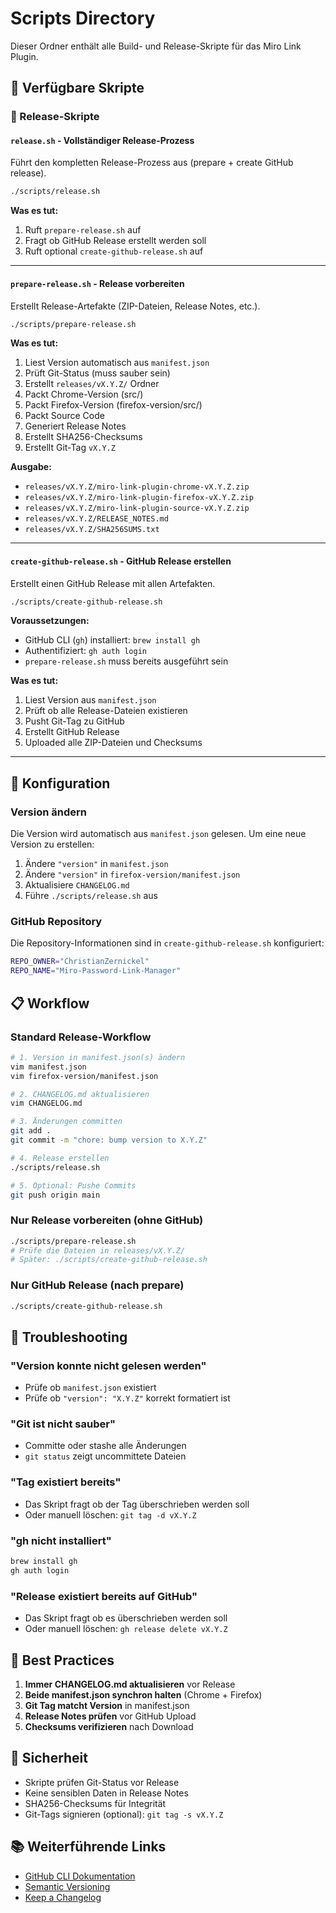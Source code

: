 # Scripts Directory

Dieser Ordner enthält alle Build- und Release-Skripte für das Miro Link Plugin.

## 📜 Verfügbare Skripte

### 🚀 Release-Skripte

#### `release.sh` - Vollständiger Release-Prozess
Führt den kompletten Release-Prozess aus (prepare + create GitHub release).

```bash
./scripts/release.sh
```

**Was es tut:**
1. Ruft `prepare-release.sh` auf
2. Fragt ob GitHub Release erstellt werden soll
3. Ruft optional `create-github-release.sh` auf

---

#### `prepare-release.sh` - Release vorbereiten
Erstellt Release-Artefakte (ZIP-Dateien, Release Notes, etc.).

```bash
./scripts/prepare-release.sh
```

**Was es tut:**
1. Liest Version automatisch aus `manifest.json`
2. Prüft Git-Status (muss sauber sein)
3. Erstellt `releases/vX.Y.Z/` Ordner
4. Packt Chrome-Version (src/)
5. Packt Firefox-Version (firefox-version/src/)
6. Packt Source Code
7. Generiert Release Notes
8. Erstellt SHA256-Checksums
9. Erstellt Git-Tag `vX.Y.Z`

**Ausgabe:**
- `releases/vX.Y.Z/miro-link-plugin-chrome-vX.Y.Z.zip`
- `releases/vX.Y.Z/miro-link-plugin-firefox-vX.Y.Z.zip`
- `releases/vX.Y.Z/miro-link-plugin-source-vX.Y.Z.zip`
- `releases/vX.Y.Z/RELEASE_NOTES.md`
- `releases/vX.Y.Z/SHA256SUMS.txt`

---

#### `create-github-release.sh` - GitHub Release erstellen
Erstellt einen GitHub Release mit allen Artefakten.

```bash
./scripts/create-github-release.sh
```

**Voraussetzungen:**
- GitHub CLI (`gh`) installiert: `brew install gh`
- Authentifiziert: `gh auth login`
- `prepare-release.sh` muss bereits ausgeführt sein

**Was es tut:**
1. Liest Version aus `manifest.json`
2. Prüft ob alle Release-Dateien existieren
3. Pusht Git-Tag zu GitHub
4. Erstellt GitHub Release
5. Uploaded alle ZIP-Dateien und Checksums

---

## 🔧 Konfiguration

### Version ändern
Die Version wird automatisch aus `manifest.json` gelesen. Um eine neue Version zu erstellen:

1. Ändere `"version"` in `manifest.json`
2. Ändere `"version"` in `firefox-version/manifest.json`
3. Aktualisiere `CHANGELOG.md`
4. Führe `./scripts/release.sh` aus

### GitHub Repository
Die Repository-Informationen sind in `create-github-release.sh` konfiguriert:

```bash
REPO_OWNER="ChristianZernickel"
REPO_NAME="Miro-Password-Link-Manager"
```

## 📋 Workflow

### Standard Release-Workflow

```bash
# 1. Version in manifest.json(s) ändern
vim manifest.json
vim firefox-version/manifest.json

# 2. CHANGELOG.md aktualisieren
vim CHANGELOG.md

# 3. Änderungen committen
git add .
git commit -m "chore: bump version to X.Y.Z"

# 4. Release erstellen
./scripts/release.sh

# 5. Optional: Pushe Commits
git push origin main
```

### Nur Release vorbereiten (ohne GitHub)

```bash
./scripts/prepare-release.sh
# Prüfe die Dateien in releases/vX.Y.Z/
# Später: ./scripts/create-github-release.sh
```

### Nur GitHub Release (nach prepare)

```bash
./scripts/create-github-release.sh
```

## 🐛 Troubleshooting

### "Version konnte nicht gelesen werden"
- Prüfe ob `manifest.json` existiert
- Prüfe ob `"version": "X.Y.Z"` korrekt formatiert ist

### "Git ist nicht sauber"
- Committe oder stashe alle Änderungen
- `git status` zeigt uncommittete Dateien

### "Tag existiert bereits"
- Das Skript fragt ob der Tag überschrieben werden soll
- Oder manuell löschen: `git tag -d vX.Y.Z`

### "gh nicht installiert"
```bash
brew install gh
gh auth login
```

### "Release existiert bereits auf GitHub"
- Das Skript fragt ob es überschrieben werden soll
- Oder manuell löschen: `gh release delete vX.Y.Z`

## 📝 Best Practices

1. **Immer CHANGELOG.md aktualisieren** vor Release
2. **Beide manifest.json synchron halten** (Chrome + Firefox)
3. **Git Tag matcht Version** in manifest.json
4. **Release Notes prüfen** vor GitHub Upload
5. **Checksums verifizieren** nach Download

## 🔐 Sicherheit

- Skripte prüfen Git-Status vor Release
- Keine sensiblen Daten in Release Notes
- SHA256-Checksums für Integrität
- Git-Tags signieren (optional): `git tag -s vX.Y.Z`

## 📚 Weiterführende Links

- [GitHub CLI Dokumentation](https://cli.github.com/manual/)
- [Semantic Versioning](https://semver.org/)
- [Keep a Changelog](https://keepachangelog.com/)

